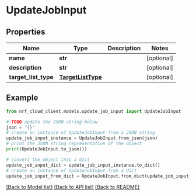 # UpdateJobInput


## Properties

Name | Type | Description | Notes
------------ | ------------- | ------------- | -------------
**name** | **str** |  | [optional] 
**description** | **str** |  | [optional] 
**target_list_type** | [**TargetListType**](TargetListType.md) |  | [optional] 

## Example

```python
from nrf_cloud_client.models.update_job_input import UpdateJobInput

# TODO update the JSON string below
json = "{}"
# create an instance of UpdateJobInput from a JSON string
update_job_input_instance = UpdateJobInput.from_json(json)
# print the JSON string representation of the object
print(UpdateJobInput.to_json())

# convert the object into a dict
update_job_input_dict = update_job_input_instance.to_dict()
# create an instance of UpdateJobInput from a dict
update_job_input_from_dict = UpdateJobInput.from_dict(update_job_input_dict)
```
[[Back to Model list]](../README.md#documentation-for-models) [[Back to API list]](../README.md#documentation-for-api-endpoints) [[Back to README]](../README.md)


